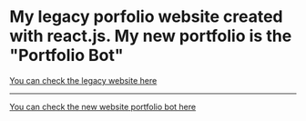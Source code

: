 # My legacy porfolio website created with react.js. My new portfolio is the "Portfolio Bot"
<a href="https://fernandocarvalhodev.netlify.app"/> You can check the legacy website here </a>
<hr>
<a href="https://fernandocarvalhodev.com"/> You can check the new website portfolio bot here </a>

